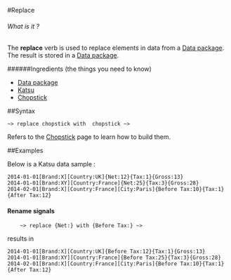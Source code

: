 #Replace

###### What is it ?

The  **replace** verb is used to replace elements in data from a [Data package](../../package.html). The result is stored in a [Data package](../../package.html). 

######Ingredients (the things you need to know)
- [Data package](../../package.html)
- [Katsu](../../katsu.html)
- [Chopstick](../../chopstick.html)

##Syntax
<script type="text/javascript">
Diagram(
OneOrMore(NonTerminal('DATA PACKAGE')),

Terminal('~>'),

    Terminal('replace'),

Choice(0,
  NonTerminal('CHOPSTICK')
),

Terminal('with'),

Choice(0,
  NonTerminal('CHOPSTICK')
),


Terminal('~>'),
OneOrMore(NonTerminal('DATA PACKAGE'))
).addTo();
</script>

```language-tractor
~> replace chopstick with  chopstick ~>
```
Refers to the [Chopstick](../../chopstick.html) page to learn how to build them.

##Examples

Below is a Katsu data sample :

```language-katsu
2014-01-01[Brand:X][Country:UK]{Net:12}{Tax:1}{Gross:13}
2014-01-01[Brand:XY][Country:France]{Net:25}{Tax:3}{Gross:28}
2014-02-01[Brand:X][Country:France][City:Paris]{Before Tax:10}{Tax:1}{After Tax:12}
```

<!--
#### Rename context types

```language-tractor
~> replace [Brand:] with [Label:] ~>
```
results in 

```language-katsu
2014-01-01[Label:X][Country:UK]{Net:12}{Tax:1}{Gross:13}
2014-01-01[Label:XY][Country:France]{Net:25}{Tax:3}{Gross:28}
2014-02-01[Label:X][Country:France][City:Paris]{Before Tax:10}{Tax:1}{After Tax:12}
```

#### Rename contexts
```language-tractor
~> replace [Country:UK] with [Country:Great Britain] ~>
```
results in 
```language-katsu
2014-01-01[Brand:X][Country:Great Britain]{Net:12}{Tax:1}{Gross:13}
2014-01-01[Brand:XY][Country:France]{Net:25}{Tax:3}{Gross:28}
2014-02-01[Brand:X][Country:France][City:Paris]{Before Tax:10}{Tax:1}{After Tax:12}
```

-->

#### Rename signals
```language-tractor
	~> replace {Net:} with {Before Tax:} ~>
```
results in 
```language-katsu
2014-01-01[Brand:X][Country:UK]{Before Tax:12}{Tax:1}{Gross:13}
2014-01-01[Brand:XY][Country:France]{Before Tax:25}{Tax:3}{Gross:28}
2014-02-01[Brand:X][Country:France][City:Paris]{Before Tax:10}{Tax:1}{After Tax:12}
```

<!--
#### Real life examples

Use parenthesis to tell Tractor where to replace in the flow :

```language-tractor
~> select [Brand][Country]{Net}
~> ( select [Brand:XY] ~> replace {Net:} with {BT:} ) 
~> ( select [Brand:X][Country:UK] ~> replace {Net} with {BT} ) 
~> ( select [Brand:X][Country:France] ~> replace {Net} with {Avant les taxes} )
~> 
```
 results in 
```language-katsu
2014-01-01[Brand:X][Country:UK]{BT:12}
2014-01-01[Brand:XY][Country:France]{BT:25}
2014-02-01[Brand:X][Country:France]{Avant les taxes:10}
```
-->
